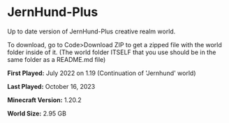 # JernHund-Plus
Up to date version of JernHund-Plus creative realm world.

To download, go to Code>Download ZIP to get a zipped file with the world folder inside of it. (The world folder ITSELF that you use should be in the same folder as a README.md file)

**First Played:** July 2022 on 1.19 (Continuation of 'Jernhund' world)

**Last Played:** October 16, 2023

**Minecraft Version:** 1.20.2

**World Size:** 2.95 GB
